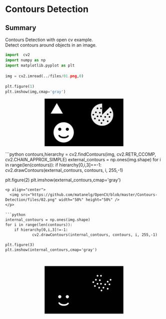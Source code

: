 # Contours Detection

## Summary
Contours Detection with open cv example.<br />
Detect contours around objects in an image.

```python
import  cv2   
import numpy as np
import matplotlib.pyplot as plt

img = cv2.imread(../files/01.png,0)

plt.figure(1)
plt.imshow(img,cmap='gray')
```
<p align="center">
  <img src="https://github.com/matanelg/OpenCV/blob/master/Contours-Detection/files/01.png" width="50%" height="50%" />
</p>
​
```python
contours,hierarchy = cv2.findContours(img, cv2.RETR_CCOMP, cv2.CHAIN_APPROX_SIMPLE)
external_contours = np.ones(img.shape)
for i in range(len(contours)):
	if hierarchy[0,i,3]==-1:
    		cv2.drawContours(external_contours, contours, i, 255,-1)

plt.figure(2)
plt.imshow(external_contours,cmap='gray')
```
<p align="center">
  <img src="https://github.com/matanelg/OpenCV/blob/master/Contours-Detection/files/02.png" width="50%" height="50%" />
</p>
​
```python
internal_contours = np.ones(img.shape)
for i in range(len(contours)):
	if hierarchy[0,i,3]!=-1:
    		cv2.drawContours(internal_contours, contours, i, 255,-1)

plt.figure(3)
plt.imshow(internal_contours,cmap='gray')
```
​<p align="center">
  <img src="https://github.com/matanelg/OpenCV/blob/master/Contours-Detection/files/03.png" width="50%" height="50%" />
</p>



